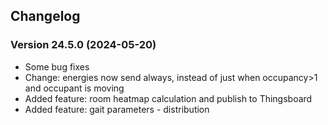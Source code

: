 ## Changelog

### Version 24.5.0 (2024-05-20)
- Some bug fixes
- Change: energies now send always, instead of just when occupancy>1 and occupant is moving
- Added feature: room heatmap calculation and publish to Thingsboard
- Added feature: gait parameters - distribution
